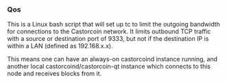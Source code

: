 ### Qos ###

This is a Linux bash script that will set up tc to limit the outgoing bandwidth for connections to the Castorcoin network. It limits outbound TCP traffic with a source or destination port of 9333, but not if the destination IP is within a LAN (defined as 192.168.x.x).

This means one can have an always-on castorcoind instance running, and another local castorcoind/castorcoin-qt instance which connects to this node and receives blocks from it.
